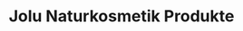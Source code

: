 ---
title: "Jolu Naturkosmetik Produkte"
url: /berlin/jolu-naturkosmetik-produkte/
shop: Kosmetik
---